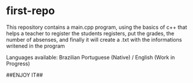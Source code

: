 # first-repo

This repository contains a main.cpp program, using the basics of c++ that helps a teacher to register the students registers, put the grades, the number of absenses, and finally it will create a .txt with the informations writened in the program

Languages available:
Brazilian Portuguese (Native) /
English (Work in Progress)

##ENJOY IT##

